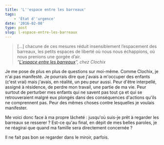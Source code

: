 ```yaml
---
title: 'L''espace entre les barreaux'
tags:
    - 'État d''urgence'
date: '2016-02-08'
type: post
slug: l-espace-entre-les-barreaux
---
```


> [...] chacune de ces mesures réduit insensiblement l’espacement des barreaux, les petits espaces de liberté où nous nous échappions, où nous prenions une gorgée d’air.  
> <cite>"[L'espace entre les barreaux](https://esquisses.clochix.net/2016/02/07/urgence/)", chez Clochix</cite>

Je me pose de plus en plus de questions sur moi-même. Comme Clochix, je n'ai pas manifesté. Je pourrais dire que j'avais à m'occuper des enfants (c'est vrai) mais j'avais, en réalité, un peu peur aussi. Peur d'être interpellé, assigné à résidence, de perdre mon travail, une partie de ma vie. Peur surtout de perturber mes enfants qui ne savent pas tout ça et qui se retrouveraient malgré eux plongés dans des conséquences d'actions qu'ils ne comprennent pas. Peur des mêmes choses contre lesquelles je voulais manifester.

Me voici donc face à ma propre lâcheté : jusqu'où suis-je prêt à regarder les barreaux se resserer ? Est-ce qu'au final, en dépit de mes belles paroles, je ne réagirai que quand ma famille sera directement concernée ?

Il ne fait pas bon se regarder dans le miroir, parfois.
